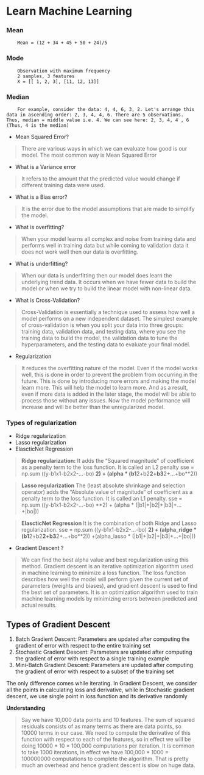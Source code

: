 # Learn Machine Learning

### Mean
```
    Mean = (12 + 34 + 45 + 50 + 24)/5
```

### Mode
```
    Observation with maximum frequency
    2 samples, 3 features
    X = [[ 1, 2, 3], [11, 12, 13]]
```

### Median
```
    For example, consider the data: 4, 4, 6, 3, 2. Let's arrange this data in ascending order: 2, 3, 4, 4, 6. There are 5 observations. Thus, median = middle value i.e. 4. We can see here: 2, 3, 4, 4 , 6 (Thus, 4 is the median)
```

- Mean Squared Error?
> There are various ways in which we can evaluate how good is our model. The most common way is Mean Squared Error

- What is a Variance error
> It refers to the amount that the predicted value would change if different training data were used.

- What is a Bias error?
> It is the error due to the model assumptions that are made to simplify the model.

- What is overfitting?
> When your model learns all complex and noise from training data and performs well in training data but while coming to validation data it does not work well then our data is overfitting.

- What is underfitting?
> When our data is underfitting then our model does learn the underlying trend data. It occurs when we have fewer data to build the model or when we try to build the linear model with non-linear data.

- What is Cross-Validation?
> Cross-Validation is essentially a technique used to assess how well a model performs on a new independent dataset. The simplest example of cross-validation is when you split your data into three groups: training data, validation data, and testing data, where you see the training data to build the model, the validation data to tune the hyperparameters, and the testing data to evaluate your final model.

- Regularization
> It reduces the overfitting nature of the model. Even if the model works well, this is done in order to prevent the problem from occurring in the future. This is done by introducing more errors and making the model learn more. This will help the model to learn more. And as a result, even if more data is added in the later stage, the model will be able to process those without any issues. Now the model performance will increase and will be better than the unregularized model.

### Types of regularization
- Ridge regularization
- Lasso regularization
- ElascticNet Regression


> **Ridge regularization:**
It adds the “Squared magnitude” of coefficient as a penalty term to the loss function. It is called an L2 penalty
sse = np.sum ((y-b1x1-b2x2-…-bo) **2) + (alpha * (b1**2+b2**2+b3**2+…+bo**2))

> **Lasso regularization**
The (least absolute shrinkage and selection operator) adds the “Absolute value of magnitude” of coefficient as a penalty term to the loss function. It is called an L1 penalty.
sse = np.sum ((y-b1x1-b2x2-…-bo) **2) + (alpha * (|b1|+|b2|+|b3|+…+|bo|))

> **ElascticNet Regression**
It is the combination of both Ridge and Lasso regularization.
sse = np.sum ((y-b1x1-b2x2-…-bo) **2) + (alpha_ridge * (b1**2+b2**2+b3**2+…+bo**2)) +(alpha_lasso * (|b1|+|b2|+|b3|+…+|bo|))


- Gradient Descent ?
> We can find the best alpha value and best regularization using this method. Gradient descent is an iterative optimization algorithm used in machine learning to minimize a loss function. The loss function describes how well the model will perform given the current set of parameters (weights and biases), and gradient descent is used to find the best set of parameters.
It is an optimization algorithm used to train machine learning models by minimizing errors between predicted and actual results.

## Types of Gradient Descent
1. Batch Gradient Descent: Parameters are updated after computing the gradient of error with respect to the entire training set
2. Stochastic Gradient Descent: Parameters are updated after computing the gradient of error with respect to a single training example
3. Mini-Batch Gradient Descent: Parameters are updated after computing the gradient of error with respect to a subset of the training set

The only difference comes while iterating. In Gradient Descent, we consider all the points in calculating loss and derivative, while in Stochastic gradient descent, we use single point in loss function and its derivative randomly

**Understanding**

> Say we have 10,000 data points and 10 features. The sum of squared residuals consists of as many terms as there are data points, so 10000 terms in our case. We need to compute the derivative of this function with respect to each of the features, so in effect we will be doing 10000 * 10 = 100,000 computations per iteration. It is common to take 1000 iterations, in effect we have 100,000 * 1000 = 100000000 computations to complete the algorithm. That is pretty much an overhead and hence gradient descent is slow on huge data.

